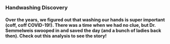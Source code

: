 ### Handwashing Discovery
#### Over the years, we figured out that washing our hands is super important  (coff, coff COVID-19!). There was a time when we had no clue, but Dr. Semmelweis swooped in and saved the day (and a bunch of ladies back then). Check out this analysis to see the story!
